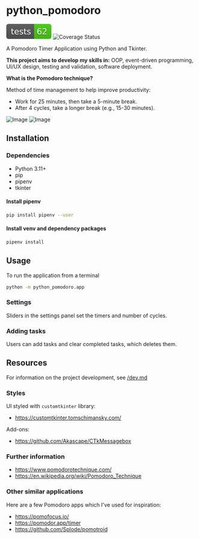 # python_pomodoro

![Tests Status](./reports/badges/tests-badge.svg?dummy=8484744)
![Coverage Status](./reports/badges/coverage-badge.svg?dummy=8484744)

A Pomodoro Timer Application using Python and Tkinter.

**This project aims to develop my skills in:** OOP, event-driven programming, UI/UX design, testing and validation, software deployment.

**What is the Pomodoro technique?**

Method of time management to help improve productivity:

- Work for 25 minutes, then take a 5-minute break.
- After 4 cycles, take a longer break (e.g., 15-30 minutes).

![Image](https://github.com/user-attachments/assets/09c780f8-f094-4d17-9ba0-c1a9c576fcf0)
![Image](https://github.com/user-attachments/assets/6e2631df-809a-4b10-a0f3-2189cd3f83d4)

## Installation

### Dependencies

- Python 3.11+
- pip
- pipenv
- tkinter

#### Install pipenv

```bash
pip install pipenv --user
```

#### Install venv and dependency packages

```bash
pipenv install
```

## Usage

To run the application from a terminal

```bash
python -m python_pomodoro.app
```

### Settings

Sliders in the settings panel set the timers and number of cycles.

### Adding tasks

Users can add tasks and clear completed tasks, which deletes them.

## Resources

For information on the project development, see [/dev.md](dev.md)

### Styles

UI styled with `customtkinter` library:

- <https://customtkinter.tomschimansky.com/>

Add-ons:

- <https://github.com/Akascape/CTkMessagebox>

### Further information

- <https://www.pomodorotechnique.com/>
- <https://en.wikipedia.org/wiki/Pomodoro_Technique>

### Other similar applications

Here are a few Pomodoro apps which I've used for inspiration:

- <https://pomofocus.io/>
- <https://pomodor.app/timer>
- <https://github.com/Splode/pomotroid>
